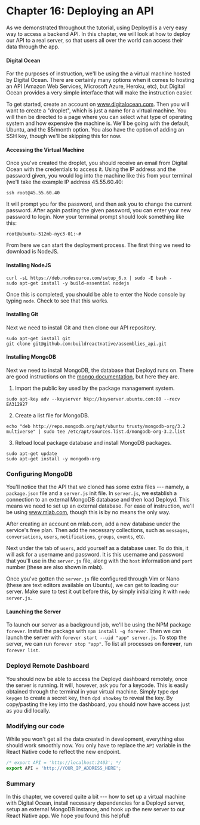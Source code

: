 # Chapter 16: Deploying an API

As we demonstrated throughout the tutorial, using Deployd is a very easy way to access a backend API. In this chapter, we will look at how to deploy our API to a real server, so that users all over the world can access their data through the app.

#### Digital Ocean
For the purposes of instruction, we'll be using the a virtual machine hosted by Digital Ocean. There are certainly many options when it comes to hosting an API (Amazon Web Services, Microsoft Azure, Heroku, etc), but Digital Ocean provides a very simple interface that will make the instruction easier.

To get started, create an account on www.digitalocean.com. Then you will want to create a "droplet", which is just a name for a virtual machine. You will then be directed to a page where you can select what type of operating system and how expensive the machine is. We'll be going with the default, Ubuntu, and the $5/month option. You also have the option of adding an SSH key, though we'll be skipping this for now.

#### Accessing the Virtual Machine
Once you've created the droplet, you should receive an email from Digital Ocean with the credentials to access it. Using the IP address and the password given, you would log into the machine like this from your terminal (we'll take the example IP address 45.55.60.40:
```
ssh root@45.55.60.40
```
It will prompt you for the password, and then ask you to change the current password. After again pasting the given password, you can enter your new password to login. Now your terminal prompt should look something like this:
```
root@ubuntu-512mb-nyc3-01:~#
```

From here we can start the deployment process. The first thing we need to download is NodeJS. 

#### Installing NodeJS
```
curl -sL https://deb.nodesource.com/setup_6.x | sudo -E bash -
sudo apt-get install -y build-essential nodejs
```
Once this is completed, you should be able to enter the Node console by typing `node`. Check to see that this works.

#### Installing Git

Next we need to install Git and then clone our API repository. 
```
sudo apt-get install git 
git clone git@github.com:buildreactnative/assemblies_api.git
```

#### Installing MongoDB

Next we need to install MongoDB, the database that Deployd runs on. There are good instructions on the [mongo documentation](https://docs.mongodb.com/manual/tutorial/install-mongodb-on-ubuntu/), but here they are.

1. 	Import the public key used by the package management system.
```
sudo apt-key adv --keyserver hkp://keyserver.ubuntu.com:80 --recv EA312927
```
2. 	Create a list file for MongoDB.
```
echo "deb http://repo.mongodb.org/apt/ubuntu trusty/mongodb-org/3.2 multiverse" | sudo tee /etc/apt/sources.list.d/mongodb-org-3.2.list
```
3. 	Reload local package database and install MongoDB packages.
```
sudo apt-get update
sudo apt-get install -y mongodb-org
```

### Configuring MongoDB

You'll notice that the API that we cloned has some extra files --- namely, a `package.json` file and a `server.js` init file. In `server.js`, we establish a connection to an external MongoDB database and then load Deployd. This means we need to set up an external database. For ease of instruction, we'll be using www.mlab.com, though this is by no means the only way.

After creating an account on mlab.com, add a new database under the service's free plan. Then add the necessary collections, such as `messages`, `conversations`, `users`, `notifications`, `groups`, `events`, etc. 

Next under the tab of `users`, add yourself as a database user. To do this, it will ask for a username and password. It is this username and password that you'll use in the `server.js` file, along with the `host` information and `port` number (these are also shown in mlab).

Once you've gotten the `server.js` file configured through Vim or Nano (these are text editors available on Ubuntu), we can get to loading our server. Make sure to test it out before this, by simply initializing it with `node server.js`. 

#### Launching the Server

To launch our server as a background job, we'll be using the NPM package `forever`. Install the package with `npm install -g forever`. Then we can launch the server with `forever start --uid "app" server.js`. To stop the server, we can run `forever stop "app"`. To list all processes on **forever**, run `forever list`.

### Deployd Remote Dashboard

You should now be able to access the Deployd dashboard remotely, once the server is running. It will, however, ask you for a keycode. This is easily obtained through the terminal in your virtual machine. Simply type `dpd keygen` to create a secret key, then `dpd showkey` to reveal the key. By copy/pasting the key into the dashboard, you should now have access just as you did locally.

### Modifying our code

While you won't get all the data created in development, everything else should work smoothly now. You only have to replace the `API` variable in the React Native code to reflect the new endpoint.

```javascript
/* export API = 'http://localhost:2403'; */
export API = 'http://YOUR_IP_ADDRESS_HERE';
```

### Summary

In this chapter, we covered quite a bit --- how to set up a virtual machine with Digital Ocean, install necessary dependencies for a Deployd server, setup an external MongoDB instance, and hook up the new server to our React Native app. We hope you found this helpful!